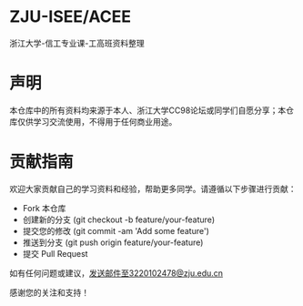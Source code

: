 # ZJU-ISEE/ACEE
浙江大学-信工专业课-工高班资料整理

# 声明
本仓库中的所有资料均来源于本人、浙江大学CC98论坛或同学们自愿分享；本仓库仅供学习交流使用，不得用于任何商业用途。

# 贡献指南
欢迎大家贡献自己的学习资料和经验，帮助更多同学。请遵循以下步骤进行贡献：
+ Fork 本仓库
+ 创建新的分支 (git checkout -b feature/your-feature)
+ 提交您的修改 (git commit -am 'Add some feature')
+ 推送到分支 (git push origin feature/your-feature)
+ 提交 Pull Request

如有任何问题或建议，发送邮件至3220102478@zju.edu.cn

感谢您的关注和支持！
